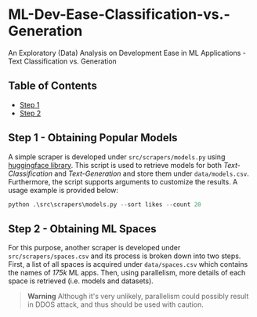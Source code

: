 # ML-Dev-Ease-Classification-vs.-Generation
An Exploratory (Data) Analysis on Development Ease in ML Applications - Text Classification vs. Generation


## Table of Contents
- [Step 1](https://github.com/keivanipchihagh/ML-Dev-Ease-Classification-vs.-Generation#step-1)
- [Step 2](https://github.com/keivanipchihagh/ML-Dev-Ease-Classification-vs.-Generation#step-2)




## Step 1 - Obtaining Popular Models
A simple scraper is developed under `src/scrapers/models.py` using [huggingface library](https://pypi.org/project/huggingface-hub/). This script is used to retrieve models for both *Text-Classification* and *Text-Generation* and store them under `data/models.csv`. Furthermore, the script supports arguments to customize the results. A usage example is provided below:

```python
python .\src\scrapers\models.py --sort likes --count 20
```

## Step 2 - Obtaining ML Spaces
For this purpose, another scraper is developed under `src/scrapers/spaces.csv` and its process is broken down into two steps. First, a list of all spaces is acquired under `data/spaces.csv` which contains the names of *175k* ML apps. Then, using parallelism, more details of each space is retrieved (i.e. models and datasets).

> **Warning**
> Although it's very unlikely, parallelism could possibly result in DDOS attack, and thus should be used with caution.
